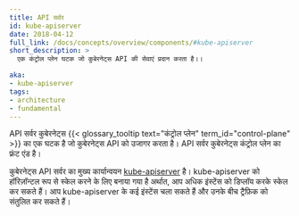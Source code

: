 ```yaml
---
title: API सर्वर
id: kube-apiserver
date: 2018-04-12
full_link: /docs/concepts/overview/components/#kube-apiserver
short_description: >
  एक कंट्रोल प्लेन घटक जो कुबेरनेट्स API की सेवाएं प्रदान करता है।।

aka:
- kube-apiserver
tags:
- architecture
- fundamental
---
```

API सर्वर कुबेरनेट्स {{< glossary_tooltip text="कंट्रोल प्लेन" term_id="control-plane" >}} का एक घटक है जो कुबेरनेट्स API को उजागर करता है।
API सर्वर कुबेरनेट्स कंट्रोल प्लेन का फ्रंट एंड है।

<!--more-->

कुबेरनेट्स API सर्वर का मुख्य कार्यान्वयन [kube-apiserver](/docs/reference/generated/kube-apiserver/) है।
kube-apiserver को हॉरिज़ॉन्टल रूप से स्केल करने के लिए बनाया गया है अर्थात, आप अधिक इंस्टेंस को डिप्लॉय करके स्केल कर सकते हैं।
आप kube-apiserver के कई इंस्टेंस चला सकते हैं और उनके बीच ट्रैफ़िक को संतुलित कर सकते हैं।